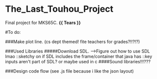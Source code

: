 The_Last_Touhou_Project
=======================

Final project for MKS65C. **{{ Tears }}**

#To do:

###Make plot line. (cs dept themed! fite teachers for grades?!!?!?)

###Used Libraries
#####Download SDL.
-->Figure out how to use SDL lmao
::sketchy on if SDL includes the frame/container that java has
::key inputs aren't part of SDL? or maybe used in c
####Sound libraries!!!???

###Design code flow (see .js file because i like the json layout)